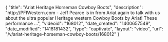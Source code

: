{
    "title": "Ariat Heritage Horseman Cowboy Boots",
    "description": "http:\/\/PFIWestern.com - Jeff Pearce is in from Ariat again to talk with us about the ultra popular Heritage western Cowboy Boots by Ariat! These performance ...",
    "videoid": "168012",
    "date_created": "1400657549",
    "date_modified": "1418181432",
    "type": "captivate",
    "layout": "video",
    "url": "\/v\/ariat-heritage-horseman-cowboy-boots\/168012"
}